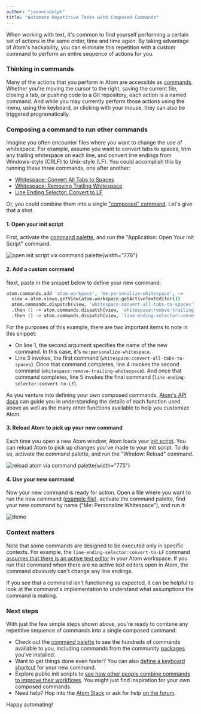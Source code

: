 ```yaml
---
author: "jasonrudolph"
title: "Automate Repetitive Tasks with Composed Commands"
---
```


When working with text, it's common to find yourself performing a certain set of actions in the same order, time and time again. By taking advantage of Atom's hackability, you can eliminate this repetition with a custom command to perform an entire sequence of actions for you.

<!--more-->

### Thinking in commands

Many of the actions that you perform in Atom are accessible as [commands](https://flight-manual.atom.io/getting-started/sections/atom-basics/#command-palette). Whether you're moving the cursor to the right, saving the current file, closing a tab, or pushing code to a Git repository, each action is a named command. And while you may currently perform those actions using the menu, using the keyboard, or clicking with your mouse, they can also be triggered programatically.

### Composing a command to run other commands

Imagine you often encounter files where you want to change the use of whitespace. For example, assume you want to convert tabs to spaces, trim any trailing whitespace on each line, and convert line endings from Windows-style (CRLF) to Unix-style (LF). You could accomplish this by running these three commands, one after another:

- [Whitespace: Convert All Tabs to Spaces](https://github.com/atom/whitespace/blob/v0.37.7/lib/whitespace.js#L58)
- [Whitespace: Removing Trailing Whitespace](https://github.com/atom/whitespace/blob/v0.37.7/lib/whitespace.js#L15)
- [Line Ending Selector: Convert to LF](https://github.com/atom/line-ending-selector/blob/v0.7.7/README.md#atom-commands)

Or, you could combine them into a single ["composed" command](https://flight-manual.atom.io/behind-atom/sections/keymaps-in-depth/#composed-commands). Let's give that a shot.

#### 1. Open your init script

First, activate the [command palette](https://flight-manual.atom.io/getting-started/sections/atom-basics/#command-palette), and run the "Application: Open Your Init Script" command.

![open init script via command palette](/assets/images/user-images.githubusercontent.com/2988/46099338-8249df00-c194-11e8-80ca-2d2c8af77ff9.png){width="776"}

#### 2. Add a custom command

Next, paste in the snippet below to define your new command:

```coffee
atom.commands.add 'atom-workpace', 'me:personalize-whitespace', ->
  view = atom.views.getView(atom.workspace.getActiveTextEditor())
  atom.commands.dispatch(view, 'whitespace:convert-all-tabs-to-spaces')
  .then () -> atom.commands.dispatch(view, 'whitespace:remove-trailing-whitespace')
  .then () -> atom.commands.dispatch(view, 'line-ending-selector:convert-to-LF')
```

For the purposes of this example, there are two important items to note in this snippet:

- On line 1, the second argument specifies the name of the new command. In this case, it's `me:personalize-whitespace`.
- Line 3 invokes, the first command (`whitespace:convert-all-tabs-to-spaces`). Once that command completes, line 4 invokes the second command (`whitespace:remove-trailing-whitespace`). And once that command completes, line 5 invokes the final command (`line-ending-selector:convert-to-LF`).

As you venture into defining your own composed commands, [Atom's API docs](https://flight-manual.atom-editor.cc/api) can guide you in understanding the details of each function used above as well as the many other functions available to help you customize Atom.

#### 3. Reload Atom to pick up your new command

Each time you open a new Atom window, Atom loads your [init script](https://flight-manual.atom.io/hacking-atom/sections/the-init-file/#the-init-file). You can reload Atom to pick up changes you've made to your init script. To do so, activate the command palette, and run the "Window: Reload" command.

![reload atom via command palette](/assets/images/user-images.githubusercontent.com/2988/46098990-9e994c00-c193-11e8-87c3-01a42c6b18e4.png){width="775"}

#### 4. Use your new command

Now your new command is ready for action. Open a file where you want to run the new command ([example file](https://gist.github.com/jasonrudolph/c9422a2671a4bee2ff12633705eded33#file-hello-rs)), activate the command palette, find your new command by name ("Me: Personalize Whitespace"), and run it:

![demo](/assets/images/user-images.githubusercontent.com/2988/46299239-e7c01600-c56e-11e8-9b8a-bfff5f7febae.gif)

### Context matters

Note that some commands are designed to be executed only in specific contexts. For example, the `line-ending-selector:convert-to-LF` command [assumes that there is an active text editor](https://github.com/atom/line-ending-selector/blob/v0.7.7/lib/main.js#L53-L54) in your Atom workspace. If you run that command when there are no active text editors open in Atom, the command obviously can't change any line endings.

If you see that a command isn't functioning as expected, it can be helpful to look at the command's implementation to understand what assumptions the command is making.

### Next steps

With just the few simple steps shown above, you're ready to combine any repetitive sequence of commands into a single composed command:

- Check out the [command palette](https://flight-manual.atom.io/getting-started/sections/atom-basics/#command-palette) to see the hundreds of commands available to you, including commands from the community [packages](/packages) you've installed.
- Want to get things done even faster? You can also [define a keyboard shortcut](https://flight-manual.atom.io/behind-atom/sections/keymaps-in-depth/#composed-commands) for your new command.
- Explore public init scripts to [see how other people combine commands to improve their workflows](https://github.com/search?q=filename%3Ainit.coffee+filename%3Ainit.js+atom.commands.dispatch&type=Code). You might just find inspiration for your own composed commands.
- Need help? Hop into the [Atom Slack](https://atom-slack.herokuapp.com/) or ask for help [on the forum](https://discuss.atom.io/).

Happy automating!
